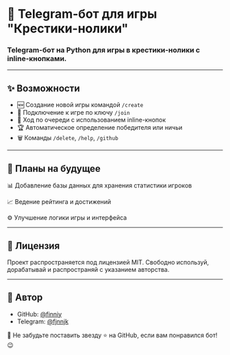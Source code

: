 # 🤖 Telegram-бот для игры "Крестики-нолики"

### Telegram-бот на Python для игры в крестики-нолики с inline-кнопками.

---

## ✨ Возможности

- 🆕 Создание новой игры командой `/create`
- 🔗 Подключение к игре по ключу `/join`
- 🔄 Ход по очереди с использованием inline-кнопок
- 🏆 Автоматическое определение победителя или ничьи
- 🗑️ Команды `/delete`, `/help`, `/github`

---

## 🔮 Планы на будущее

📊 Добавление базы данных для хранения статистики игроков

📈 Ведение рейтинга и достижений

⚙️ Улучшение логики игры и интерфейса

---

## 📄 Лицензия

Проект распространяется под лицензией MIT. Свободно используй, дорабатывай и распространяй с указанием авторства.

---

## 👤 Автор

- GitHub: [@finniy](https://github.com/finniy)
- Telegram: [@fjnnjk](https://t.me/fjnnjk)

💌 Не забудьте поставить звезду ⭐ на GitHub, если вам понравился бот! 😉